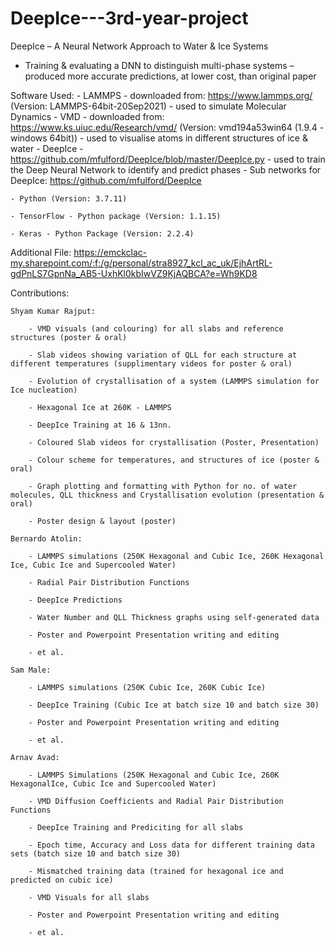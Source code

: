 # DeepIce---3rd-year-project
DeepIce – A Neural Network Approach to Water & Ice Systems
- Training & evaluating a DNN to distinguish multi-phase systems – produced more accurate predictions, at lower cost, than original paper


Software Used:
    - LAMMPS - downloaded from: https://www.lammps.org/ (Version: LAMMPS-64bit-20Sep2021) - used to simulate Molecular Dynamics
    - VMD - downloaded from: https://www.ks.uiuc.edu/Research/vmd/ (Version: vmd194a53win64 (1.9.4 - windows 64bit)) - used to visualise atoms in different structures of ice & water
    - DeepIce - https://github.com/mfulford/DeepIce/blob/master/DeepIce.py - used to train the Deep Neural Network to identify and predict phases
    - Sub networks for DeepIce: https://github.com/mfulford/DeepIce
    
    - Python (Version: 3.7.11)
    
    - TensorFlow - Python package (Version: 1.1.15)
    
    - Keras - Python Package (Version: 2.2.4)


Additional File: 
    https://emckclac-my.sharepoint.com/:f:/g/personal/stra8927_kcl_ac_uk/EjhArtRL-gdPnLS7GpnNa_AB5-UxhKl0kbIwVZ9KjAQBCA?e=Wh9KD8 


Contributions:

    Shyam Kumar Rajput:
    
        - VMD visuals (and colouring) for all slabs and reference structures (poster & oral)
        
        - Slab videos showing variation of QLL for each structure at different temperatures (supplimentary videos for poster & oral)
        
        - Evolution of crystallisation of a system (LAMMPS simulation for Ice nucleation)
        
        - Hexagonal Ice at 260K - LAMMPS
        
        - DeepIce Training at 16 & 13nn.
        
        - Coloured Slab videos for crystallisation (Poster, Presentation)
        
        - Colour scheme for temperatures, and structures of ice (poster & oral)
        
        - Graph plotting and formatting with Python for no. of water molecules, QLL thickness and Crystallisation evolution (presentation & oral)
        
        - Poster design & layout (poster)
        
    Bernardo Atolin:
    
        - LAMMPS simulations (250K Hexagonal and Cubic Ice, 260K Hexagonal Ice, Cubic Ice and Supercooled Water)
        
        - Radial Pair Distribution Functions
        
        - DeepIce Predictions
        
        - Water Number and QLL Thickness graphs using self-generated data
        
        - Poster and Powerpoint Presentation writing and editing
        
        - et al.
        
    Sam Male:
    
        - LAMMPS simulations (250K Cubic Ice, 260K Cubic Ice)
        
        - DeepIce Training (Cubic Ice at batch size 10 and batch size 30)
        
        - Poster and Powerpoint Presentation writing and editing
        
        - et al.
        
    Arnav Avad:
    
        - LAMMPS Simulations (250K Hexagonal and Cubic Ice, 260K HexagonalIce, Cubic Ice and Supercooled Water)
        
        - VMD Diffusion Coefficients and Radial Pair Distribution Functions
        
        - DeepIce Training and Prediciting for all slabs
        
        - Epoch time, Accuracy and Loss data for different training data sets (batch size 10 and batch size 30)
        
        - Mismatched training data (trained for hexagonal ice and predicted on cubic ice)
        
        - VMD Visuals for all slabs
        
        - Poster and Powerpoint Presentation writing and editing
        
        - et al.
